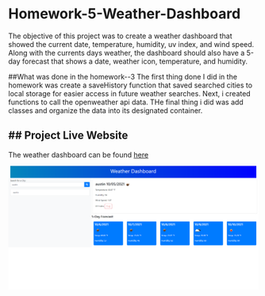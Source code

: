# Homework-5-Weather-Dashboard
  The objective of this project was to create a weather dashboard that showed the current date, temperature, humidity, uv index, and wind speed. Along with the currents days weather, the dashboard should also have a 5-day forecast that shows a date, weather icon, temperature, and humidity. 

##What was done in the homework--3
  The first thing done I did in the homework was create a saveHistory function that saved searched  cities to local storage for easier access in future weather searches. Next, i created functions to call the openweather api data. THe final thing i did was add classes and organize the data into its designated container. 
  
## ## Project Live Website
The weather dashboard can be found [here](https://kalvinn361.github.io/Weather-Dashboard/#)

![Screenshot](weather.png)
